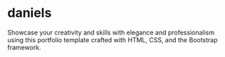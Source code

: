 # daniels
Showcase your creativity and skills with elegance and professionalism using this portfolio template crafted with HTML, CSS, and the Bootstrap framework.
